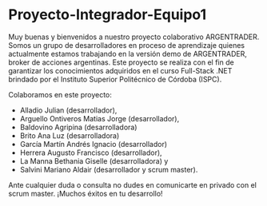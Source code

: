 # Proyecto-Integrador-Equipo1
Muy buenas y bienvenidos a nuestro proyecto colaborativo ARGENTRADER.
Somos un grupo de desarrolladores en proceso de aprendizaje quienes actualmente estamos trabajando en la versión demo de ARGENTRADER, broker de acciones argentinas.
Este proyecto se realiza con el fin de garantizar los conocimientos adquiridos en el curso Full-Stack .NET brindado por el Instituto Superior Politécnico de Córdoba (ISPC).

Colaboramos en este proyecto:
- Alladio Julian (desarrollador),
- Arguello Ontiveros Matias Jorge (desarrollador),
- Baldovino Agripina (desarrolladora)
- Brito Ana Luz (desarrolladora)
- García Martín Andrés Ignacio (desarrollador)
- Herrera Augusto Francisco (desarrollador),
- La Manna Bethania Giselle (desarrolladora) y
- Salvini Mariano Aldair (desarrollador y scrum master).

Ante cualquier duda o consulta no dudes en comunicarte en privado con el scrum master.
¡Muchos éxitos en tu desarrollo!